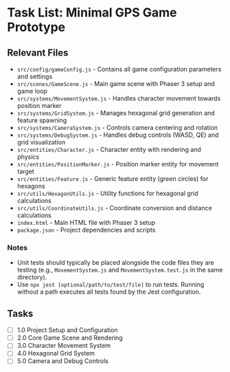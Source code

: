 # Task List: Minimal GPS Game Prototype

## Relevant Files

- `src/config/gameConfig.js` - Contains all game configuration parameters and settings
- `src/scenes/GameScene.js` - Main game scene with Phaser 3 setup and game loop
- `src/systems/MovementSystem.js` - Handles character movement towards position marker
- `src/systems/GridSystem.js` - Manages hexagonal grid generation and feature spawning
- `src/systems/CameraSystem.js` - Controls camera centering and rotation
- `src/systems/DebugSystem.js` - Handles debug controls (WASD, QE) and grid visualization
- `src/entities/Character.js` - Character entity with rendering and physics
- `src/entities/PositionMarker.js` - Position marker entity for movement target
- `src/entities/Feature.js` - Generic feature entity (green circles) for hexagons
- `src/utils/HexagonUtils.js` - Utility functions for hexagonal grid calculations
- `src/utils/CoordinateUtils.js` - Coordinate conversion and distance calculations
- `index.html` - Main HTML file with Phaser 3 setup
- `package.json` - Project dependencies and scripts

### Notes

- Unit tests should typically be placed alongside the code files they are testing (e.g., `MovementSystem.js` and `MovementSystem.test.js` in the same directory).
- Use `npx jest [optional/path/to/test/file]` to run tests. Running without a path executes all tests found by the Jest configuration.

## Tasks

- [ ] 1.0 Project Setup and Configuration
- [ ] 2.0 Core Game Scene and Rendering
- [ ] 3.0 Character Movement System
- [ ] 4.0 Hexagonal Grid System
- [ ] 5.0 Camera and Debug Controls
